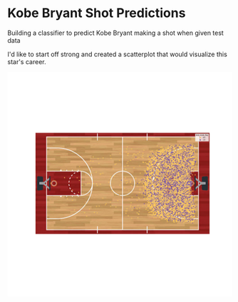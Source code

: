 # Kobe Bryant Shot Predictions
Building a classifier to predict Kobe Bryant making a shot when given test data

I'd like to start off strong and created a scatterplot that would visualize this star's career.

![alt text][overview]

[overview]:/visualizations/overview.png
